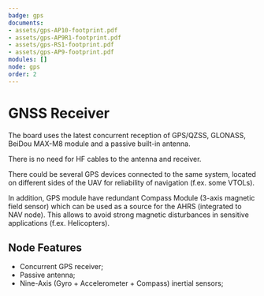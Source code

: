 ```yaml
---
badge: gps
documents:
- assets/gps-AP10-footprint.pdf
- assets/gps-AP9R1-footprint.pdf
- assets/gps-RS1-footprint.pdf
- assets/gps-AP9-footprint.pdf
modules: []
node: gps
order: 2
---
```


# GNSS Receiver

The board uses the latest concurrent reception of GPS/QZSS, GLONASS, BeiDou MAX-M8 module and a passive built-in antenna.

There is no need for HF cables to the antenna and receiver.

There could be several GPS devices connected to the same system, located on different sides of the UAV for reliability of navigation (f.ex. some VTOLs).

In addition, GPS module have redundant Compass Module (3-axis magnetic field sensor) which can be used as a source for the AHRS (integrated to NAV node). This allows to avoid strong magnetic disturbances in sensitive applications (f.ex. Helicopters).

## Node Features

* Concurrent GPS receiver;
* Passive antenna;
* Nine-Axis (Gyro + Accelerometer + Compass) inertial sensors;
